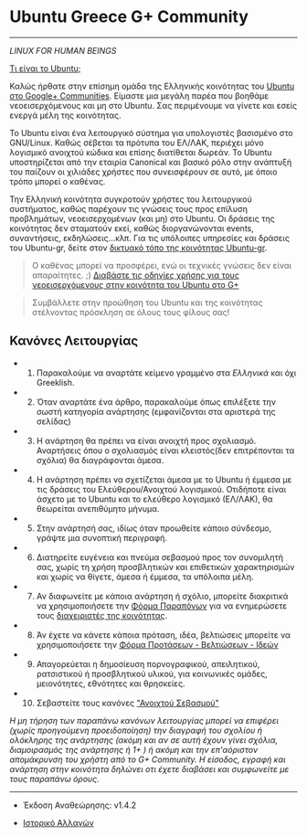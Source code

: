 Ubuntu Greece G+ Community
==========================
--------------------------

*LINUX FOR HUMAN BEINGS* 

[Τι είναι το Ubuntu;][2]

Καλώς ήρθατε στην επίσημη ομάδα της Ελληνικής κοινότητας του [Ubuntu στο Google+ Communities][1].
Είμαστε μια μεγάλη παρέα που βοηθάμε νεοεισερχόμενους και μη στο Ubuntu. 
Σας περιμένουμε να γίνετε και εσείς ενεργά μέλη της κοινότητας.

Το Ubuntu είναι ένα λειτουργικό σύστημα για υπολογιστές βασισμένο στο GNU/Linux. Καθώς σέβεται τα πρότυπα του ΕΛ/ΛΑΚ, περιέχει μόνο λογισμικό ανοιχτού κώδικα και επίσης διατίθεται δωρεάν. Το Ubuntu υποστηρίζεται από την εταιρία Canonical και βασικό ρόλο στην ανάπτυξή του παίζουν οι χιλιάδες χρήστες που συνεισφέρουν σε αυτό, με όποιο τρόπο μπορεί ο καθένας.

Την Ελληνική κοινότητα συγκροτούν χρήστες του λειτουργικού συστήματος, καθώς παρέχουν τις γνώσεις τους προς επίλυση προβλημάτων, νεοεισερχομένων (και μη) στο Ubuntu. Οι δράσεις της κοινότητας δεν σταματούν εκεί, καθώς διοργανώνονται events, συναντήσεις, εκδηλώσεις...κλπ.
Για τις υπόλοιπες υπηρεσίες και δράσεις του Ubuntu-gr, δείτε στον [δικτυακό τόπο της κοινότητας Ubuntu-gr][7].

> Ο καθένας μπορεί να προσφέρει, ενώ οι τεχνικές γνώσεις δεν είναι απαραίτητες. ;)
> [Διαβάστε τις οδηγίες χρήσης για τους νεοεισερχόμενους στην κοινότητα του Ubuntu στο G+][13]

> Συμβάλλετε στην προώθηση του Ubuntu και της κοινότητας
> στέλνοντας πρόσκληση σε όλους τους φίλους σας!



Κανόνες Λειτουργίας
--------------------

* 1) Παρακαλούμε να αναρτάτε κείμενο γραμμένο στα *Ελληνικά* και όχι Greeklish.
* 2) Όταν αναρτάτε ένα άρθρο, παρακαλούμε όπως επιλέξετε την σωστή κατηγορία ανάρτησης (εμφανίζονται στα αριστερά της σελίδας)
* 3) Η ανάρτηση θα πρέπει να είναι ανοιχτή προς σχολιασμό. Αναρτήσεις όπου ο σχολιασμός είναι κλειστός(δεν επιτρέπονται τα σχόλια) θα διαγράφονται άμεσα.
* 4) Η ανάρτηση πρέπει να σχετίζεται άμεσα με το Ubuntu ή έμμεσα με τις δράσεις του Ελεύθερου/Ανοιχτού λογισμικού. Οτιδήποτε είναι άσχετο με το Ubuntu και το ελεύθερο λογισμικό (ΕΛ/ΛΑΚ), θα θεωρείται ανεπιθύμητο μήνυμα.
* 5) Στην ανάρτησή σας, ιδίως όταν προωθείτε κάποιο σύνδεσμο, γράψτε μια συνοπτική περιγραφή.
* 6) Διατηρείτε ευγένεια και πνεύμα σεβασμού προς τον συνομιλητή σας, χωρίς τη χρήση προσβλητικών και επιθετικών χαρακτηρισμών και χωρίς να θίγετε, άμεσα ή έμμεσα, τα υπόλοιπα μέλη.
* 7) Αν διαφωνείτε με κάποια ανάρτηση ή σχόλιο, μπορείτε διακριτικά να χρησιμοποιήσετε την [Φόρμα Παραπόνων][11] για να ενημερώσετε τους [διαχειριστές της κοινότητας][9].
* 8) Άν έχετε να κάνετε κάποια πρόταση, ιδέα, βελτιώσεις μπορείτε να χρησιμοποιήσετε την [Φόρμα Προτάσεων - Βελτιώσεων - Ιδεών][12]
* 9) Απαγορεύεται η δημοσίευση πορνογραφικού, απειλητικού, ρατσιστικού ή προσβλητικού υλικού, για κοινωνικές ομάδες, μειονότητες, εθνότητες και θρησκείες.
* 10) Σεβαστείτε τους κανόνες ["Ανοιχτού Σεβασμού"][5] 

*Η μη τήρηση των παραπάνω κανόνων λειτουργίας μπορεί να επιφέρει (χωρίς προηγούμενη προειδοποίηση) την διαγραφή του σχολίου ή ολόκληρης της ανάρτησης (ακόμη και αν σε αυτή έχουν γίνει σχόλια, διαμοιρασμός της ανάρτησης ή 1+ ) ή ακόμη και την επ'αόριστον απομάκρυνση του χρήστη από το G+ Community. Η είσοδος, εγραφή και ανάρτηση στην κοινότητα δηλώνει οτι έχετε διαβάσει και συμφωνείτε με τους παραπάνω όρους.*


- - - - - - - - - -
* Έκδοση Αναθεώρησης: v1.4.2
* [Ιστορικό Αλλαγών][10]   

  [1]: https://plus.google.com/communities/113489005803686865491
  [2]: http://ubuntu-gr.org/content/%CF%84%CE%B9-%CE%B5%CE%AF%CE%BD%CE%B1%CE%B9-%CF%84%CE%BF-ubuntu
  [5]: http://openrespect.org/
  [7]: https://ubuntu-gr.org/
  [9]: https://plus.google.com/u/0/communities/113489005803686865491/members/moderator
  [10]: https://github.com/ubuntu-gr/ubuntu-gr_gplus_community/commits/master/README.md
  [11]: https://docs.google.com/forms/d/1EF7lSjaCiXvHBxPNJkqNc8txzczv4BR99wwItR1xKtE/edit?usp=sharing
  [12]: https://docs.google.com/forms/d/1ZxqIsldxElTqHq1d0Ce8MJiW89LBPAvwH1mZotHo_R8/edit?usp=sharing
  [13]: https://docs.google.com/document/d/1_jQ8pekQYyEz8_pdvJ51QvBY-eGVMKiTZ3e08itaSqY/edit?usp=sharing
